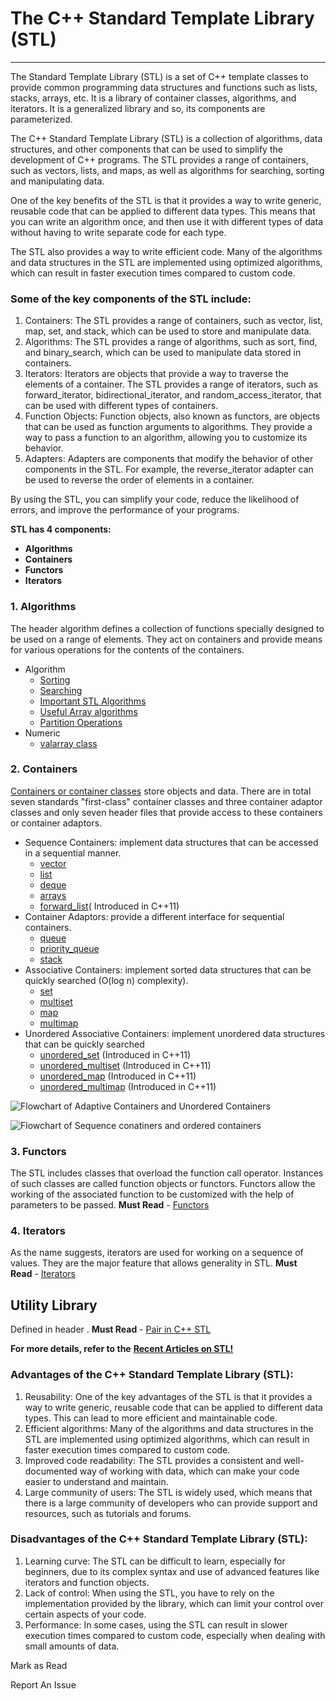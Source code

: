 # The C++ Standard Template Library (STL)

---

The Standard Template Library (STL) is a set of C++ template classes to provide common programming data structures and functions such as lists, stacks, arrays, etc. It is a library of container classes, algorithms, and iterators. It is a generalized library and so, its components are parameterized.

The C++ Standard Template Library (STL) is a collection of algorithms, data structures, and other components that can be used to simplify the development of C++ programs. The STL provides a range of containers, such as vectors, lists, and maps, as well as algorithms for searching, sorting and manipulating data.

One of the key benefits of the STL is that it provides a way to write generic, reusable code that can be applied to different data types. This means that you can write an algorithm once, and then use it with different types of data without having to write separate code for each type.

The STL also provides a way to write efficient code. Many of the algorithms and data structures in the STL are implemented using optimized algorithms, which can result in faster execution times compared to custom code.

### Some of the key components of the STL include:

1. Containers: The STL provides a range of containers, such as vector, list, map, set, and stack, which can be used to store and manipulate data.
2. Algorithms: The STL provides a range of algorithms, such as sort, find, and binary_search, which can be used to manipulate data stored in containers.
3. Iterators: Iterators are objects that provide a way to traverse the elements of a container. The STL provides a range of iterators, such as forward_iterator, bidirectional_iterator, and random_access_iterator, that can be used with different types of containers.
4. Function Objects: Function objects, also known as functors, are objects that can be used as function arguments to algorithms. They provide a way to pass a function to an algorithm, allowing you to customize its behavior.
5. Adapters: Adapters are components that modify the behavior of other components in the STL. For example, the reverse_iterator adapter can be used to reverse the order of elements in a container.

By using the STL, you can simplify your code, reduce the likelihood of errors, and improve the performance of your programs.

**STL has 4 components:**

- **Algorithms**
- **Containers**
- **Functors**
- **Iterators**

### 1. Algorithms

The header algorithm defines a collection of functions specially designed to be used on a range of elements. They act on containers and provide means for various operations for the contents of the containers.

- Algorithm
    - [Sorting](https://www.geeksforgeeks.org/sort-algorithms-the-c-standard-template-library-stl/)
    - [Searching](https://www.geeksforgeeks.org/binary-search-algorithms-the-c-standard-template-library-stl/)
    - [Important STL Algorithms](https://www.geeksforgeeks.org/c-magicians-stl-algorithms/)
    - [Useful Array algorithms](https://www.geeksforgeeks.org/useful-array-algorithms-in-c-stl/)
    - [Partition Operations](https://www.geeksforgeeks.org/stdpartition-in-c-stl/)
- Numeric
    - [valarray class](https://www.geeksforgeeks.org/std-valarray-class-c/)

### 2. Containers

[Containers or container classes](https://www.geeksforgeeks.org/containers-cpp-stl/) store objects and data. There are in total seven standards "first-class" container classes and three container adaptor classes and only seven header files that provide access to these containers or container adaptors.

- Sequence Containers: implement data structures that can be accessed in a sequential manner.
    - [vector](https://www.geeksforgeeks.org/vector-in-cpp-stl/)
    - [list](https://www.geeksforgeeks.org/list-cpp-stl/)
    - [deque](https://www.geeksforgeeks.org/deque-cpp-stl/)
    - [arrays](https://www.geeksforgeeks.org/array-class-c/)
    - [forward_list](https://www.geeksforgeeks.org/forward-list-c-set-1-introduction-important-functions/)( Introduced in C++11)
- Container Adaptors: provide a different interface for sequential containers.
    - [queue](https://www.geeksforgeeks.org/queue-cpp-stl/)
    - [priority_queue](https://www.geeksforgeeks.org/priority-queue-in-cpp-stl/)
    - [stack](https://www.geeksforgeeks.org/stack-in-cpp-stl/)
- Associative Containers: implement sorted data structures that can be quickly searched (O(log n) complexity).
    - [set](https://www.geeksforgeeks.org/set-in-cpp-stl/)
    - [multiset](https://www.geeksforgeeks.org/multiset-in-cpp-stl/)
    - [map](https://www.geeksforgeeks.org/map-associative-containers-the-c-standard-template-library-stl/)
    - [multimap](https://www.geeksforgeeks.org/multimap-associative-containers-the-c-standard-template-library-stl/)
- Unordered Associative Containers: implement unordered data structures that can be quickly searched
    - [unordered_set](https://www.geeksforgeeks.org/unordered_set-in-cpp-stl/) (Introduced in C++11)
    - [unordered_multiset](https://www.geeksforgeeks.org/unordered_multiset-and-its-uses/) (Introduced in C++11)
    - [unordered_map](https://www.geeksforgeeks.org/unordered_map-in-cpp-stl/) (Introduced in C++11)
    - [unordered_multimap](https://www.geeksforgeeks.org/unordered_multimap-and-its-application/) (Introduced in C++11)

![Flowchart of Adaptive Containers and Unordered Containers](https://media.geeksforgeeks.org/wp-content/uploads/20191111161536/Screenshot-from-2019-11-11-16-13-18.png)

![Flowchart of Sequence conatiners and ordered containers](https://media.geeksforgeeks.org/wp-content/uploads/20191111161627/Screenshot-from-2019-11-11-16-15-07.png)

### **3. Functors**

The STL includes classes that overload the function call operator. Instances of such classes are called function objects or functors. Functors allow the working of the associated function to be customized with the help of parameters to be passed. **Must Read** - [Functors](https://www.geeksforgeeks.org/functors-in-cpp/)

### 4. **Iterators**

As the name suggests, iterators are used for working on a sequence of values. They are the major feature that allows generality in STL. **Must Read** - [Iterators](https://www.geeksforgeeks.org/iterators-c-stl/)

## **Utility Library**

Defined in header <utility>. **Must Read** - [Pair in C++ STL](https://www.geeksforgeeks.org/pair-in-cpp-stl/)

**For more details, refer to the** [**Recent Articles on STL!**](https://www.geeksforgeeks.org/tag/stl/)

### Advantages of the C++ Standard Template Library (STL):

1. Reusability: One of the key advantages of the STL is that it provides a way to write generic, reusable code that can be applied to different data types. This can lead to more efficient and maintainable code.
2. Efficient algorithms: Many of the algorithms and data structures in the STL are implemented using optimized algorithms, which can result in faster execution times compared to custom code.
3. Improved code readability: The STL provides a consistent and well-documented way of working with data, which can make your code easier to understand and maintain.
4. Large community of users: The STL is widely used, which means that there is a large community of developers who can provide support and resources, such as tutorials and forums.

### Disadvantages of the C++ Standard Template Library (STL):

1. Learning curve: The STL can be difficult to learn, especially for beginners, due to its complex syntax and use of advanced features like iterators and function objects.
2. Lack of control: When using the STL, you have to rely on the implementation provided by the library, which can limit your control over certain aspects of your code.
3. Performance: In some cases, using the STL can result in slower execution times compared to custom code, especially when dealing with small amounts of data.

Mark as Read

Report An Issue